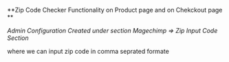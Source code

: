 **Zip Code Checker Functionality on Product page and on Chekckout page **

*Admin Configuration Created under section Magechimp => Zip Input Code Section*

where we can input zip code in comma seprated formate
